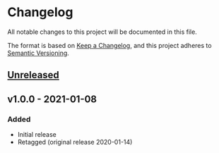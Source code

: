 # Changelog

All notable changes to this project will be documented in this file.

The format is based on [Keep a Changelog](https://keepachangelog.com), and this project adheres to [Semantic Versioning](https://semver.org).

## [Unreleased]

## v1.0.0 - 2021-01-08

### Added
- Initial release
- Retagged (original release 2020-01-14)

[Unreleased]: https://github.com/owenvoke/convert/compare/v1.0.0...master
